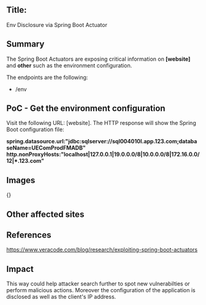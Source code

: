 ## Title:
Env Disclosure via Spring Boot Actuator

## Summary
The Spring Boot Actuators are exposing critical information on **[website]** and **other** such as the environment configuration.

The endpoints are the following:
- /env

## PoC - Get the environment configuration
Visit the following URL: [website]. The HTTP response will show the Spring Boot configuration file:

**spring.datasource.url:"jdbc:sqlserver://sql004010l.app.123.com;databaseName=UEComProdFMADB"**
**http.nonProxyHosts:"localhost|127.0.0.1|19.0.0.0/8|10.0.0.0/8|172.16.0.0/12|*.123.com"**

## Images
{}

## Other affected sites

## References
https://www.veracode.com/blog/research/exploiting-spring-boot-actuators

## Impact
This way could help attacker search further to spot new vulnerabilties or perform malicious actions. Moreover the configuration of the application is disclosed as well as the client's IP address.
